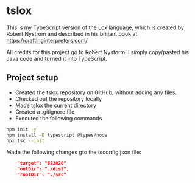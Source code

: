 # tslox

This is my TypeScript version of the Lox language,
which is created by Robert Nystrom and described 
in his briljant book at https://craftinginterpreters.com/

All credits for this project go to Robert Nystorm.
I simply copy/pasted his Java code and turned it into TypeScript.

## Project setup
- Created the tslox repository on GitHub, without adding any files.
- Checked out the repository locally
- Made tslox the current directory
- Created a .gitignore file
- Executed the following commands
```bash
npm init -y
npm install -D typescript @types/node
npx tsc --init
```

Made the following changes gto the tsconfig.json file:
```json
    "target": "ES2020"
    "outDir": "./dist",
    "rootDir": "./src"
 ```

